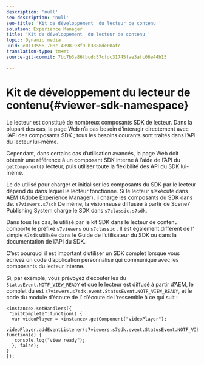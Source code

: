 ```yaml
---
description: 'null'
seo-description: 'null'
seo-title: 'Kit de développement  du lecteur de contenu '
solution: Experience Manager
title: 'Kit de développement  du lecteur de contenu '
topic: Dynamic media
uuid: e0113556-708c-4898-93f9-b3888de00afc
translation-type: tm+mt
source-git-commit: 7bc7b3a86fbcdc57cfdc31745fae3afc06e44b15

---
```



# Kit de développement  du lecteur de contenu{#viewer-sdk-namespace}

Le lecteur est constitué de nombreux composants SDK de lecteur. Dans la plupart des cas, la page Web n’a pas besoin d’interagir directement avec l’API des composants SDK ; tous les besoins courants sont traités dans l’API du lecteur lui-même.

Cependant, dans certains cas d’utilisation avancés, la page Web doit obtenir une référence à un composant SDK interne à l’aide de l’API du `getComponent()` lecteur, puis utiliser toute la flexibilité des API du SDK lui-même.

Le  de  utilisé pour charger et initialiser les composants du SDK par le lecteur dépend du  dans lequel le lecteur fonctionne. Si le lecteur s’exécute dans AEM (Adobe Experience Manager), il charge les composants du SDK dans   de. `s7viewers.s7sdk` De même, la visionneuse diffusée à partir de Scene7 Publishing System charge le SDK dans `s7classic.s7sdk`.

Dans tous les cas, le   utilisé par le kit SDK dans le lecteur de contenu comporte le préfixe `s7viewers` ou `s7classic` . Il est également différent de l’ simple `s7sdk` utilisée dans le Guide de l’utilisateur du SDK ou dans la documentation de l’API du SDK.

C’est pourquoi il est important d’utiliser un SDK  complet lorsque vous écrivez un code d’application personnalisé qui communique avec les composants du lecteur interne.

Si, par exemple, vous prévoyez d’écouter les  du `StatusEvent.NOTF_VIEW_READY` et que le lecteur est diffusé à partir d’AEM, le  complet du est `s7viewers.s7sdk.event.StatusEvent.NOTF_VIEW_READY`, et le code du module d’écoute de l’ d’écoute de l’ressemble à ce qui suit :

```
<instance>.setHandlers({ 
 "initComplete":function() { 
  var videoPlayer = <instance>.getComponent("videoPlayer"); 
   videoPlayer.addEventListener(s7viewers.s7sdk.event.StatusEvent.NOTF_VIEW_READY, function(e) { 
   console.log("view ready"); 
  }, false); 
} 
});
```

